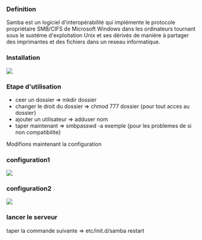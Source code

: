 <h3>Definition</h3>
<p>Samba est un logiciel d'interopérabilité qui implémente le protocole propriétaire SMB/CIFS
de Microsoft Windows dans les ordinateurs tournant sous le sustéme d'exploitation Unix et ses
dérivés de maniére à partager des imprimantes et des fichiers dans un reseau informatique.</p>

<h3>Installation</h3>
<img src="installationsamba.PNG">

<h3>Etape d'utilisation</h3>
<ul>
    <li>ceer un dossier => mkdir dossier</li>
    <li>changer le droit du dossier => chmod 777 dossier {pour tout acces au dossier}</li>
    <li>ajouter un utilisateur => adduser nom</li>
    <li>taper maintenant => smbpasswd -a exemple {pour les problemes de si non compatibilite}
</ul>

<p>Modifions maintenant la configuration</p>

<h3>configuration1</h3>
<img src="configurationsamba.PNG">

<h3>configuration2</h3>
<img src="SAMBAconfig.PNG">

<h3>lancer le serveur</h3>
<p>taper la commande suivante => etc/init.d/samba restart</p>